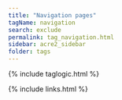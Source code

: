 ```yaml
---
title: "Navigation pages"
tagName: navigation
search: exclude
permalink: tag_navigation.html
sidebar: acre2_sidebar
folder: tags
---
```

{% include taglogic.html %}

{% include links.html %}
